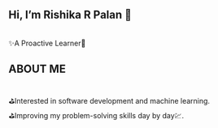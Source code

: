 ## Hi, I’m Rishika R Palan 👋
</br>✨A Proactive Learner🎇
<br/>
<h2>ABOUT ME</h2>
<br/>⛳Interested in software development and machine learning.
<br/>⛳Improving my problem-solving skills day by day💹.




